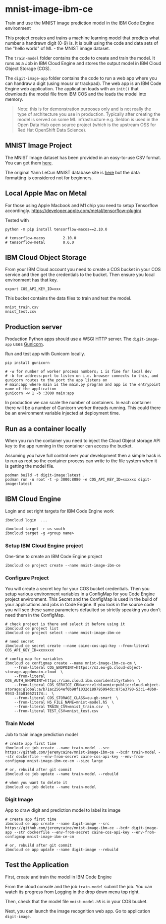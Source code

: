 # mnist-image-ibm-ce
Train and use the MNIST image prediction model in the IBM Code Engine environment

This project creates and trains a machine learning model that predicts what number a handrawn digit (0-9) is. It is built using the code and data sets of the "hello world" of ML - the MNIST image dataset.

The `train-model` folder contains the code to create and train the model. It runs as a Job in IBM Cloud Engine and stores the output model in IBM Cloud Object Storage (COS).

The `digit-image-app` folder contains the code to run a web app where you can handraw a digit (using mousr or trackpad). The web app is an IBM Code Engine web application. The application loads with an `init()` that downloads the model file from IBM COS and the loads the model into memory.

> Note: this is for demonstration purposes only and is not really the type of architecture you use in production. Typically after creating the model is served on some ML infrastructure e.g. Seldon is used in the Open Data Hub open source project (which is the upstream OSS for Red Hat OpenShift Data Science).

## MNIST Image Project
The MNIST Image dataset has been provided in an easy-to-use CSV format. You can get them [here](https://www.kaggle.com/datasets/oddrationale/mnist-in-csv).

The original Yann LeCun MNIST database site is [here](http://yann.lecun.com/exdb/mnist/) but the data formatting is considered not for beginners.

## Local Apple Mac on Metal
For those using Apple Macbook and M1 chip you need to setup Tensorflow accordingly.
https://developer.apple.com/metal/tensorflow-plugin/

Tested with
```
python -m pip install tensorflow-macos==2.10.0

# tensorflow-macos        2.10.0
# tensorflow-metal        0.6.0
```

## IBM Cloud Object Storage
From your IBM Cloud account you need to create a COS bucket in your COS service and then get the credentials to the bucket. Then ensure you local environment has that key.
```
export COS_API_KEY_ID=xxx
```
This bucket contains the data files to train and test the model.
```
mnist_train.csv
mnist_test.csv
```

## Production server
Production Python apps should use a WSGI HTTP server. The `digit-image-app` uses  [Gunicorn](https://gunicorn.org).

Run and test app with Gunicorn locally.
```
pip install gunicorn

# -w for number of worker process numbers; 1 is fine for local dev
# -b for address:port to listen on i.e. browser connects to this, and gunicorn routes to the port the app listens on
# main:app where main is the main.py program and app is the entrypoint name of the application
gunicorn -w 1 -b :3000 main:app
```
In production we can scale the number of containers. In each container there will be a number of Gunicorn worker threads running. This could there be an environment variable injected at deployment time.

## Run as a container locally
When you run the container you need to inject the Cloud Object storage API key to the app running in the container can access the bucket.

Assuming you have full control over your development then a simple hack is to run as root so the container process can write to the file system when it is getting the model file.
```
podman build -t digit-image:latest .
podman run -u root -t -p 3000:8080 -e COS_API_KEY_ID=xxxxxx digit-image:latest
```

## IBM Cloud Engine
Login and set right targets for IBM Code Engine work
```
ibmcloud login  ...

ibmcloud target -r us-south
ibmcloud target -g <group name>
```

### Setup IBM Cloud Engine project
One-time to create an IBM Code Engine project
```
ibmcloud ce project create --name mnist-image-ibm-ce
```

### Configure Project
You will create a secret key for your COS bucket credentials. Then you setup various environment variables in a ConfigMap for you Code Engine project environment. This Secret and the ConfigMap is used in the build of your applications and jobs in Code Engine. If you look in the source code you will see these same parameters defaulted so strictly speaking you don't need them in the ConfigMap. 

```
# check project is there and select it before using it
ibmcloud ce project list
ibmcloud ce project select --name mnist-image-ibm-ce

# need secret
ibmcloud ce secret create --name caine-cos-api-key --from-literal COS_API_KEY_ID=xxxxxxx

# config map for variables
ibmcloud ce configmap create --name mnist-image-ibm-ce-cm \
    --from-literal COS_ENDPOINT=https://s3.eu-gb.cloud-object-storage.appdomain.cloud  \
    --from-literal COS_AUTH_ENDPOINT=https://iam.cloud.ibm.com/identity/token  \
    --from-literal COS_SERVICE_CRN=crn:v1:bluemix:public:cloud-object-storage:global:a/b71ac2564ef0b98f1032d189795994dc:875e3790-53c1-40b0-9943-33b010521174::  \
    --from-literal COS_STORAGE_CLASS=eu-gb-smart  \
    --from-literal H5_FILE_NAME=mnist-model.h5  \
    --from-literal TRAIN_CSV=mnist_train.csv  \
    --from-literal TEST_CSV=mnist_test.csv
```

### Train Model
Job to train image prediction model
```
# create app first time
ibmcloud ce job create --name train-model --src https://github.com/jeremycaine/mnist-image-ibm-ce --bcdr train-model --str dockerfile --env-from-secret caine-cos-api-key --env-from-configmap mnist-image-ibm-ce-cm --size large

# or, rebuild after git commit
ibmcloud ce job update --name train-model --rebuild

# when you want to delete it
ibmcloud ce job delete --name train-model
```

### Digit Image 
App to draw digit and prediction model to label its image
```
# create app first time
ibmcloud ce app create --name digit-image --src https://github.com/jeremycaine/mnist-image-ibm-ce --bcdr digit-image-app --str dockerfile --env-from-secret caine-cos-api-key --env-from-configmap mnist-image-ibm-ce-cm

# or, rebuild after git commit
ibmcloud ce app update --name digit-image --rebuild
```

## Test the Application
First, create and train the model in IBM Code Engine

From the cloud console and the job `train-model` submit the job. You can watch its progress from Logging in the drop down menu top right.

Then, check that the model file `mnist-model.h5` is in your COS bucket.

Next, you can launch the image recognition web app. Go to application `digit-image`. 


